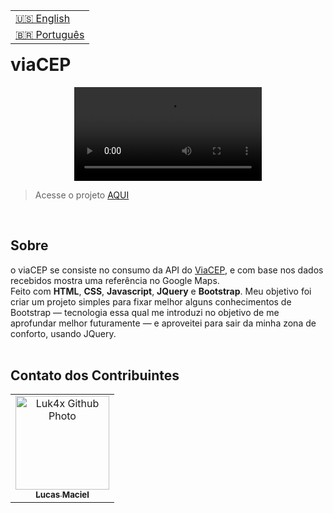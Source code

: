 <table align="right">
  <tr>
    <td>
      <a href="readme-en.md">🇺🇸 English</a>
    </td>
  </tr>
  <tr>
    <td>
      <a href="README.md">🇧🇷 Português</a>
    </td>
  </tr>
</table>
<br>

# viaCEP
<p align="center">
  <video src=" ">
</p>

> Acesse o projeto [AQUI](https://luk4x.github.io/viaCEP-API/)
<br>
  
## Sobre
o viaCEP se consiste no consumo da API do [ViaCEP](https://viacep.com.br/), e com base nos dados recebidos mostra uma referência no Google Maps.<br>
Feito com <b>HTML</b>, <b>CSS</b>, <b>Javascript</b>, <b>JQuery</b> e <b>Bootstrap</b>. Meu objetivo foi criar um projeto simples para fixar melhor alguns conhecimentos de Bootstrap — tecnologia essa qual me introduzi no objetivo de me aprofundar melhor futuramente — e aproveitei para sair da minha zona de conforto, usando JQuery.
<br>
<br>

## Contato dos Contribuintes
<table>
  <tr>
    <td align="center">
      <a href="https://www.linkedin.com/in/lucasmacielf/">
        <img src="https://avatars.githubusercontent.com/Luk4x" width="150px;" alt="Luk4x Github Photo"/><br>
        <sub>
          <b>Lucas Maciel</b>
        </sub>
      </a>
    </td>
  </tr>
</table>

